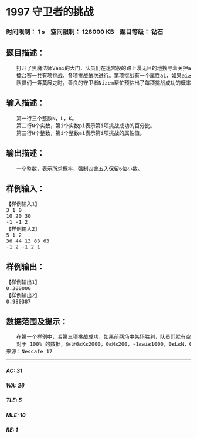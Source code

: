 # 1997 守卫者的挑战   
### 时间限制： 1 s&nbsp;&nbsp;&nbsp;&nbsp;空间限制： 128000 KB&nbsp;&nbsp;&nbsp;&nbsp;题目等级： 钻石  
## 题目描述：  

<pre>
　　打开了黑魔法师Vani的大门，队员们在迷宫般的路上漫无目的地搜寻着关押applepi的监狱的所在地。突然，眼前一道亮光闪过。“我，Nizem，是黑魔法圣殿的守卫者。如果你能通过我的挑战，那么你可以带走黑魔法圣殿的地图……”瞬间，队员们被传送到了一个擂台上，最初身边有一个容量为K的包包。  
　　擂台赛一共有项挑战，各项挑战依次进行。第项挑战有一个属性ai，如果ai≥0，表示这次挑战成功后可以再获得一个容量为ai的包包；如果ai = -1，则表示这次挑战成功后可以得到一个大小为 1 的地图残片。地图残片必须装在包包里才能带出擂台，包包没有必要全部装满，但是队员们必须把获得的所有的地图残片都带走（没有得到的不用考虑，只需要完成所有N项挑战后背包容量足够容纳地图残片即可），才能拼出完整的地图。并且他们至少要挑战成功L次才能离开擂台。  
　　队员们一筹莫展之时，善良的守卫者Nizem帮忙预估出了每项挑战成功的概率，其中第i项挑战成功的概率为pi %。现在，请你帮忙预测一下，队员们能够带上他们获得的地图残片离开擂台的概率。
</pre>
  
  
## 输入描述：  

<pre>
　　第一行三个整数N，L，K。  
　　第二行N个实数，第i个实数pi表示第i项挑战成功的百分比。  
　　第三行N个整数，第i个整数ai表示第i项挑战的属性值。
</pre>
  
  
## 输出描述：  

<pre>
　　一个整数，表示所求概率，强制四舍五入保留6位小数。
</pre>
  
  
## 样例输入：  

<pre>
【样例输入1】  
3 1 0  
10 20 30  
-1 -1 2
【样例输入2】  
5 1 2  
36 44 13 83 63  
-1 2 -1 2 1
</pre>
  
  
## 样例输出：  

<pre>
【样例输出1】  
0.300000
【样例输出2】  
0.980387
</pre>
  
  
## 数据范围及提示：  

<pre>
　　在第一个样例中，若第三项挑战成功，如果前两场中某场胜利，队员们就有空间来容纳得到的地图残片，如果挑战失败，根本就没有获得地图残片，不用考虑是否能装下；若第三项挑战失败，如果前两场有胜利，没有包来装地图残片，如果前两场都失败，不满足至少挑战成功L次（L = 1）的要求。因此所求概率就是第三场挑战获胜的概率。
　　对于 100% 的数据，保证0≤K≤2000，0≤N≤200，-1≤ai≤1000，0≤L≤N，0≤pi≤100。
来源：Nescafe 17
</pre>
  
  
***  

##### AC: 31  
##### WA: 26  
##### TLE: 5  
##### MLE: 10  
##### RE: 1  

